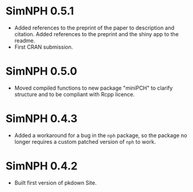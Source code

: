 # SimNPH 0.5.1

* Added references to the preprint of the paper to description and citation. 
  Added references to the preprint and the shiny app to the readme.
* First CRAN submission.

# SimNPH 0.5.0

* Moved compiled functions to new package "miniPCH" to clarify structure and to
  be compliant with Rcpp licence. 

# SimNPH 0.4.3

* Added a workaround for a bug in the `nph` package, so the package no longer
  requires a custom patched version of `nph` to work.

# SimNPH 0.4.2

* Built first version of pkdown Site.
